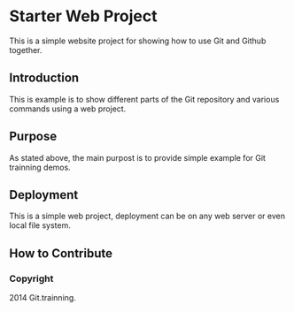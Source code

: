 # Starter Web Project

This is a simple website project for
showing how to use Git and Github together.

## Introduction

This is example is to show different parts
of the Git repository and various commands
using a web project.

## Purpose

As stated above, the main purpost is to
provide simple example for Git trainning demos.

## Deployment

This is a simple web project, deployment
can be on any web server or even local
file system.

## How to Contribute

### Copyright

2014 Git.trainning.
